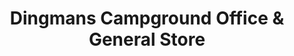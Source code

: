 ---
title: "Dingmans Campground Office & General Store"
url: /dingmans-ferry/dingmans-campground-office-and-general-store/
shop: convenience
---